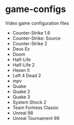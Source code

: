 # game-configs
Video game configuration files

* Counter-Strike 1.6
* Counter-Strike: Source
* Counter-Strike 2
* Deus Ex
* Doom
* Half-Life
* Half-Life 2
* Hexen II
* Left 4 Dead 2
* mpv
* Quake
* Quake 2
* Quake 3
* System Shock 2
* Team Fortress Classic
* Unreal 98
* Unreal Tournament 99

